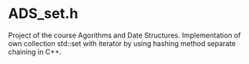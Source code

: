 # ADS_set.h
Project of the course Agorithms and Date Structures. Implementation of own collection std::set with iterator by using hashing method separate chaining in C++.
